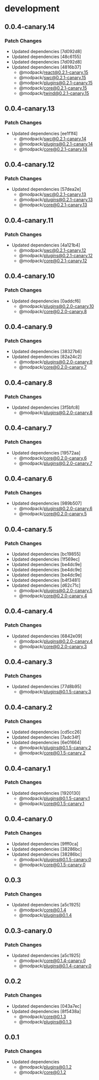# development

## 0.0.4-canary.14

### Patch Changes

- Updated dependencies [7d092d8]
- Updated dependencies [48c6155]
- Updated dependencies [7d092d8]
- Updated dependencies [4816b37]
  - @modpack/react@0.2.1-canary.15
  - @modpack/swc@0.2.1-canary.15
  - @modpack/plugins@0.2.1-canary.15
  - @modpack/core@0.2.1-canary.15
  - @modpack/twind@0.2.1-canary.15

## 0.0.4-canary.13

### Patch Changes

- Updated dependencies [ee1f1f4]
  - @modpack/swc@0.2.1-canary.14
  - @modpack/plugins@0.2.1-canary.14
  - @modpack/core@0.2.1-canary.14

## 0.0.4-canary.12

### Patch Changes

- Updated dependencies [57dea2e]
  - @modpack/swc@0.2.1-canary.13
  - @modpack/plugins@0.2.1-canary.13
  - @modpack/core@0.2.1-canary.13

## 0.0.4-canary.11

### Patch Changes

- Updated dependencies [4a121b4]
  - @modpack/swc@0.2.1-canary.12
  - @modpack/plugins@0.2.1-canary.12
  - @modpack/core@0.2.1-canary.12

## 0.0.4-canary.10

### Patch Changes

- Updated dependencies [0addcf6]
  - @modpack/plugins@0.2.0-canary.10
  - @modpack/core@0.2.0-canary.8

## 0.0.4-canary.9

### Patch Changes

- Updated dependencies [38327b6]
- Updated dependencies [82a24c2]
  - @modpack/plugins@0.2.0-canary.9
  - @modpack/core@0.2.0-canary.7

## 0.0.4-canary.8

### Patch Changes

- Updated dependencies [3f5bfc8]
  - @modpack/plugins@0.2.0-canary.8

## 0.0.4-canary.7

### Patch Changes

- Updated dependencies [19572aa]
  - @modpack/core@0.2.0-canary.6
  - @modpack/plugins@0.2.0-canary.7

## 0.0.4-canary.6

### Patch Changes

- Updated dependencies [989b507]
  - @modpack/plugins@0.2.0-canary.6
  - @modpack/core@0.2.0-canary.5

## 0.0.4-canary.5

### Patch Changes

- Updated dependencies [bc19855]
- Updated dependencies [1f569ec]
- Updated dependencies [be4dc9e]
- Updated dependencies [be4dc9e]
- Updated dependencies [be4dc9e]
- Updated dependencies [b4f3481]
- Updated dependencies [d62c71c]
  - @modpack/plugins@0.2.0-canary.5
  - @modpack/core@0.2.0-canary.4

## 0.0.4-canary.4

### Patch Changes

- Updated dependencies [6842e09]
  - @modpack/plugins@0.2.0-canary.4
  - @modpack/core@0.2.0-canary.3

## 0.0.4-canary.3

### Patch Changes

- Updated dependencies [77d8b95]
  - @modpack/plugins@0.1.5-canary.3

## 0.0.4-canary.2

### Patch Changes

- Updated dependencies [cd5cc26]
- Updated dependencies [7adc34f]
- Updated dependencies [6e01664]
  - @modpack/plugins@0.1.5-canary.2
  - @modpack/core@0.1.5-canary.2

## 0.0.4-canary.1

### Patch Changes

- Updated dependencies [1920130]
  - @modpack/plugins@0.1.5-canary.1
  - @modpack/core@0.1.5-canary.1

## 0.0.4-canary.0

### Patch Changes

- Updated dependencies [9fff0ca]
- Updated dependencies [38286bc]
- Updated dependencies [38286bc]
  - @modpack/plugins@0.1.5-canary.0
  - @modpack/core@0.1.5-canary.0

## 0.0.3

### Patch Changes

- Updated dependencies [a5c1925]
  - @modpack/core@0.1.4
  - @modpack/plugins@0.1.4

## 0.0.3-canary.0

### Patch Changes

- Updated dependencies [a5c1925]
  - @modpack/core@0.1.4-canary.0
  - @modpack/plugins@0.1.4-canary.0

## 0.0.2

### Patch Changes

- Updated dependencies [043a7ec]
- Updated dependencies [8f5438a]
  - @modpack/core@0.1.3
  - @modpack/plugins@0.1.3

## 0.0.1

### Patch Changes

- Updated dependencies
  - @modpack/plugins@0.1.2
  - @modpack/core@0.1.2
